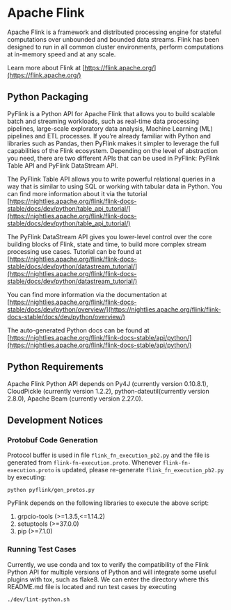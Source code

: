 # Apache Flink

Apache Flink is a framework and distributed processing engine for stateful computations over unbounded and bounded data streams. Flink has been designed to run in all common cluster environments, perform computations at in-memory speed and at any scale.

Learn more about Flink at [https://flink.apache.org/](https://flink.apache.org/)

## Python Packaging

PyFlink is a Python API for Apache Flink that allows you to build scalable batch and streaming workloads,
such as real-time data processing pipelines, large-scale exploratory data analysis, Machine Learning (ML)
pipelines and ETL processes. If you’re already familiar with Python and libraries such as Pandas,
then PyFlink makes it simpler to leverage the full capabilities of the Flink ecosystem.
Depending on the level of abstraction you need, there are two different APIs that can be used in PyFlink: PyFlink Table API and PyFlink DataStream API.

The PyFlink Table API allows you to write powerful relational queries in a way that is similar to
using SQL or working with tabular data in Python. You can find more information about it via the tutorial
[https://nightlies.apache.org/flink/flink-docs-stable/docs/dev/python/table_api_tutorial/](https://nightlies.apache.org/flink/flink-docs-stable/docs/dev/python/table_api_tutorial/)

The PyFlink DataStream API gives you lower-level control over the core building blocks of Flink,
state and time, to build more complex stream processing use cases.
Tutorial can be found at [https://nightlies.apache.org/flink/flink-docs-stable/docs/dev/python/datastream_tutorial/](https://nightlies.apache.org/flink/flink-docs-stable/docs/dev/python/datastream_tutorial/)

You can find more information via the documentation at [https://nightlies.apache.org/flink/flink-docs-stable/docs/dev/python/overview/](https://nightlies.apache.org/flink/flink-docs-stable/docs/dev/python/overview/)

The auto-generated Python docs can be found at [https://nightlies.apache.org/flink/flink-docs-stable/api/python/](https://nightlies.apache.org/flink/flink-docs-stable/api/python/)

## Python Requirements

Apache Flink Python API depends on Py4J (currently version 0.10.8.1), CloudPickle (currently version 1.2.2), python-dateutil(currently version 2.8.0), Apache Beam (currently version 2.27.0).

## Development Notices

### Protobuf Code Generation

Protocol buffer is used in file `flink_fn_execution_pb2.py` and the file is generated from `flink-fn-execution.proto`. Whenever `flink-fn-execution.proto` is updated, please re-generate `flink_fn_execution_pb2.py` by executing:

```
python pyflink/gen_protos.py
```

PyFlink depends on the following libraries to execute the above script:
1. grpcio-tools (>=1.3.5,<=1.14.2)
2. setuptools (>=37.0.0)
3. pip (>=7.1.0)

### Running Test Cases 

Currently, we use conda and tox to verify the compatibility of the Flink Python API for multiple versions of Python and will integrate some useful plugins with tox, such as flake8.
We can enter the directory where this README.md file is located and run test cases by executing

```
./dev/lint-python.sh
```
